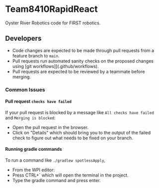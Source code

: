 # Team8410RapidReact

Oyster River Robotics code for FIRST robotics.

## Developers

* Code changes are expected to be made through pull requests from a feature branch to `main`.
* Pull requests run automated sanity checks on the proposed changes using [git workflows]](.github/workflows).
* Pull requests are expected to be reviewed by a teammate before merging.

### Common Issues

#### Pull request `checks have failed`

If your pull request is blocked by a message like `All checks have failed` and `Merging is blocked`:

* Open the pull request in the browser.
* Click on "Details" which should bring you to the output of the failed check to figure out what needs to be fixed on your branch.

#### Running gradle commands

To run a command like `./gradlew spotlessApply`, 

* From the WPI editor:
* Press CTRL+` which will open the terminal in the project.
* Type the gradle command and press enter.
